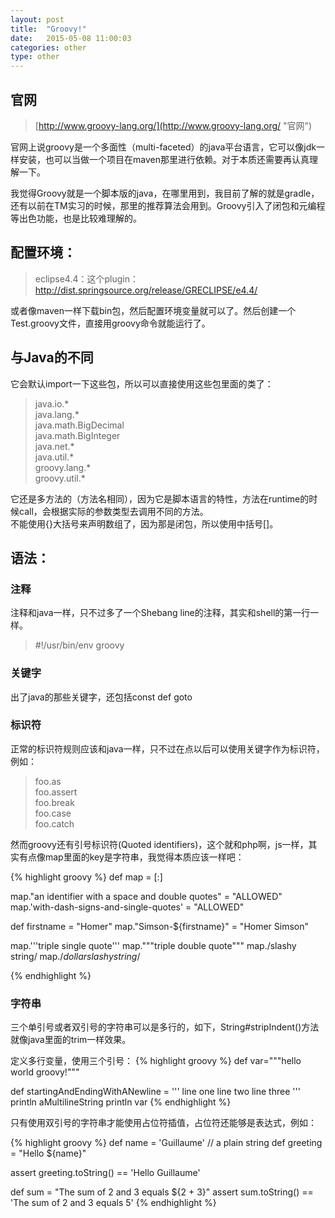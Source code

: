 ```yaml
---
layout: post
title:  "Groovy!"
date:   2015-05-08 11:00:03
categories: other
type: other
---
```


## 官网  

> [http://www.groovy-lang.org/](http://www.groovy-lang.org/ "官网")

官网上说groovy是一个多面性（multi-faceted）的java平台语言，它可以像jdk一样安装，也可以当做一个项目在maven那里进行依赖。对于本质还需要再认真理解一下。

我觉得Groovy就是一个脚本版的java，在哪里用到，我目前了解的就是gradle，还有以前在TM实习的时候，那里的推荐算法会用到。Groovy引入了闭包和元编程等出色功能，也是比较难理解的。

## 配置环境：  

> eclipse4.4：这个plugin：http://dist.springsource.org/release/GRECLIPSE/e4.4/

或者像maven一样下载bin包，然后配置环境变量就可以了。然后创建一个Test.groovy文件，直接用groovy命令就能运行了。

## 与Java的不同  
它会默认import一下这些包，所以可以直接使用这些包里面的类了：  

> java.io.*  
java.lang.*  
java.math.BigDecimal  
java.math.BigInteger  
java.net.*  
java.util.*  
groovy.lang.*  
groovy.util.*  

它还是多方法的（方法名相同），因为它是脚本语言的特性，方法在runtime的时候call，会根据实际的参数类型去调用不同的方法。  
不能使用{}大括号来声明数组了，因为那是闭包，所以使用中括号[]。  


## 语法：

### 注释  
注释和java一样，只不过多了一个Shebang line的注释，其实和shell的第一行一样。  
> #!/usr/bin/env groovy

### 关键字  
出了java的那些关键字，还包括const def goto  

### 标识符

正常的标识符规则应该和java一样，只不过在点以后可以使用关键字作为标识符，例如：

> foo.as  
foo.assert  
foo.break  
foo.case  
foo.catch

然而groovy还有引号标识符(Quoted identifiers)，这个就和php啊，js一样，其实有点像map里面的key是字符串，我觉得本质应该一样吧：

{% highlight groovy %}
def map = [:]

map."an identifier with a space and double quotes" = "ALLOWED"
map.'with-dash-signs-and-single-quotes' = "ALLOWED"

def firstname = "Homer"
map."Simson-${firstname}" = "Homer Simson"

map.'''triple single quote'''
map."""triple double quote"""
map./slashy string/
map.$/dollar slashy string/$

{% endhighlight %}

### 字符串

三个单引号或者双引号的字符串可以是多行的，如下，String#stripIndent()方法就像java里面的trim一样效果。

定义多行变量，使用三个引号：
{% highlight groovy %}
def var="""hello
       world
       groovy!"""

def startingAndEndingWithANewline = '''
line one
line two
line three
'''
println aMultilineString
println var
{% endhighlight %}

只有使用双引号的字符串才能使用占位符插值，占位符还能够是表达式，例如：

{% highlight groovy %}
def name = 'Guillaume' // a plain string
def greeting = "Hello ${name}"

assert greeting.toString() == 'Hello Guillaume'

def sum = "The sum of 2 and 3 equals ${2 + 3}"
assert sum.toString() == 'The sum of 2 and 3 equals 5'
{% endhighlight %}